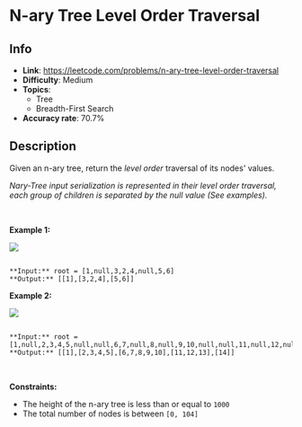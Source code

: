 # N-ary Tree Level Order Traversal

## Info  
- **Link**: https://leetcode.com/problems/n-ary-tree-level-order-traversal
- **Difficulty**: Medium  
- **Topics**:   
    - Tree
    - Breadth-First Search
- **Accuracy rate**: 70.7%  

## Description  
    
Given an n-ary tree, return the *level order* traversal of its nodes' values.


*Nary-Tree input serialization is represented in their level order traversal, each group of children is separated by the null value (See examples).*


 


**Example 1:**


![](https://assets.leetcode.com/uploads/2018/10/12/narytreeexample.png)



```

**Input:** root = [1,null,3,2,4,null,5,6]
**Output:** [[1],[3,2,4],[5,6]]

```

**Example 2:**


![](https://assets.leetcode.com/uploads/2019/11/08/sample_4_964.png)



```

**Input:** root = [1,null,2,3,4,5,null,null,6,7,null,8,null,9,10,null,null,11,null,12,null,13,null,null,14]
**Output:** [[1],[2,3,4,5],[6,7,8,9,10],[11,12,13],[14]]

```

 


**Constraints:**


* The height of the n-ary tree is less than or equal to `1000`
* The total number of nodes is between `[0, 104]`


  
    